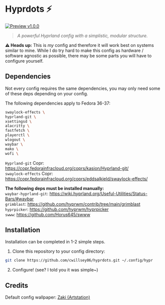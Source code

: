 # Hyprdots ⚡

[![Preview v1.0.0](https://i.ibb.co/0yrVmRY/preview-1-0-0.png)](https://i.ibb.co/0yrVmRY/preview-1-0-0.png)

> *A powerful Hyprland config with a simplistic, modular structure.*

**⚠️ Heads up:** This is *my* config and therefore it will work best on systems similar to mine. While I do try hard to make this config as hardware / software agnostic as possible, there may be some parts you will have to configure yourself.

## Dependencies

Not every config requires the same dependencies, you may only need some of these deps depending on your config.

The following dependencies apply to Fedora 36-37:  
```sh
swaylock-effects \
hyprland-git \
xsettingsd \
alacritty \
fastfetch \
playerctl \
wlogout \
waybar \
mako \
wofi \
```

`Hyprland-git` Copr: https://copr.fedorainfracloud.org/coprs/kasion/Hyprland-git/  
`swaylock-effects` Copr: https://copr.fedorainfracloud.org/coprs/eddsalkield/swaylock-effects/  

**The following deps must be installed manually:**  
`waybar-hyprland-git`: https://wiki.hyprland.org/Useful-Utilities/Status-Bars/#waybar  
`grimblast`: https://github.com/hyprwm/contrib/tree/main/grimblast  
`hyprpicker`: https://github.com/hyprwm/hyprpicker  
`swww`: https://github.com/Horus645/swww  

## Installation

Installation can be completed in 1-2 simple steps.

1. Clone this repository to your config directory:
```sh
git clone https://github.com/cwillsey06/hyprdots.git ~/.config/hypr
```

2. Configure! (see? I told you it was simple~)

## Credits

Default config wallpaper: [Zaki (Artstation)](https://creatiflux.artstation.com/projects/xl3Nm)

